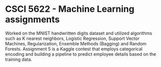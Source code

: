 # CSCI 5622 - Machine Learning assignments

  Worked on the MNIST handwritten digits dataset and utilized algorithms such as K nearest neighbors, Logistic Regression, Support Vector Machines, Regularization, Ensemble Methods (Bagging) and Random Forests. 
  Assignment 5 is a Kaggle contest that employs categorical encoding and building a pipeline to predict employee details based on the training data.
